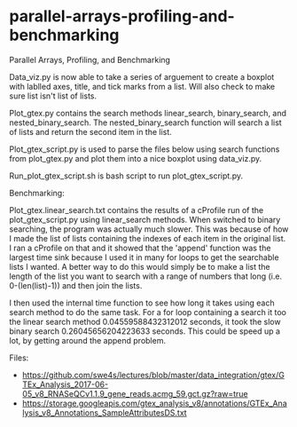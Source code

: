 # parallel-arrays-profiling-and-benchmarking
Parallel Arrays, Profiling, and Benchmarking

Data_viz.py is now able to take a series of arguement to create a boxplot with lablled axes, title, and tick marks from a list. Will also check to make sure list isn't list of lists.

Plot_gtex.py contains the search methods linear_search, binary_search, and nested_binary_search. The nested_binary_search function will search a list of lists and return the second item in the list.

Plot_gtex_script.py is used to parse the files below using search functions from plot_gtex.py and plot them into a nice boxplot using data_viz.py.

Run_plot_gtex_script.sh is bash script to run plot_gtex_script.py.

Benchmarking:

Plot_gtex.linear_search.txt contains the results of a cProfile run of the plot_gtex_script.py using linear_search methods. When switched to binary searching, the program was actually much slower. This was because of how I made the list of lists containing the indexes of each item in the original list. I ran a cProfile on that and it showed that the 'append' function was the largest time sink because I used it in many for loops to get the searchable lists I wanted. A better way to do this would simply be to make a list the length of the list you want to search with a range of numbers that long (i.e. 0-(len(list)-1)) and then join the lists.

I then used the internal time function to see how long it takes using each search method to do the same task. For a for loop containing a search it too the linear search method 0.04559588432312012 seconds, it took the slow binary search 0.26045656204223633 seconds. This could be speed up a lot, by getting around the append problem.

Files:
- https://github.com/swe4s/lectures/blob/master/data_integration/gtex/GTEx_Analysis_2017-06-05_v8_RNASeQCv1.1.9_gene_reads.acmg_59.gct.gz?raw=true
- https://storage.googleapis.com/gtex_analysis_v8/annotations/GTEx_Analysis_v8_Annotations_SampleAttributesDS.txt

